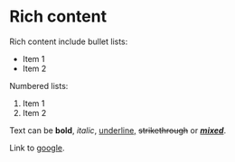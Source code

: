 
# Rich content
Rich content include bullet lists:
- Item 1
- Item 2

Numbered lists:
1. Item 1
1. Item 2

Text can be <span style='font-weight:bold'>bold</span>, <span style='font-style:italic'>italic</span>, <span style='text-decoration:underline'>underline,</span>  <span style='text-decoration: line-through'>strikethrough</span> or <span style='font-weight:bold;font-style: italic;text-decoration:underline'>mixed</span>.



Link to <a href="http://www.google.com">google</a>.